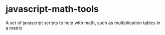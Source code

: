# javascript-math-tools
A set of javascript scripts to help with math, such as multiplication tables in a matrix
